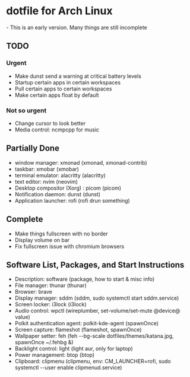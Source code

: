 <h1>dotfile for Arch Linux</h1>
- This is an early version. Many things are still incomplete

<h2>TODO</h2>
<h3>Urgent</h3>
<ul>
    <li>Make dunst send a warning at critical battery levels</li>
    <li>Startup certain apps in certain workspaces</li>
    <li>Pull certain apps to certain workspaces</li>
    <li>Make certain apps float by default</li>
</ul>

<h3>Not so urgent</h3>
<ul>
    <li>Change cursor to look better</li>
    <li>Media control: ncmpcpp for music</li>
</ul>

<h2>Partially Done</h2>
<ul>
    <li>window manager: xmonad (xmonad, xmonad-contrib)</li>
    <li>taskbar: xmobar (xmobar)</li>
    <li>terminal emulator: alacritty (alacritty)</li>
    <li>text editor: nvim (neovim)</li>
    <li>Desktop compositor (Xorg) : picom (picom)</li>
    <li>Notification daemon: dunst (dunst)</li>
    <li>Application launcher: rofi (rofi drun something)</li>
</ul>

<h2>Complete</h2>
<ul>
    <li>Make things fullscreen with no border</li>
    <li>Display volume on bar</li>
    <li>Fix fullscreen issue with chromium browsers</li>
</ul>

<h2>Software List, Packages, and Start Instructions</h2>
<ul>
    <li>Description: software (package, how to start & misc info)</li>
    <li>File manager: thunar (thunar)</li>
    <li>Browser: brave</li>
    <li>Display manager: sddm (sddm, sudo systemctl start sddm.service)</li>
    <li>Screen locker: i3lock (i3lock)</li>
    <li>Audio control: wpctl (wireplumber, set-volume/set-mute @device@ value)</li>
    <li>Polkit authentication agent: polkit-kde-agent (spawnOnce)</li>
    <li>Screen capture: flameshot (flameshot, spawnOnce)</li>
    <li>Wallpaper setter: feh (feh --bg-scale dotfiles/themes/katana.jpg, spawnOnce ~/.fehbg &)</li>
    <li>Backlight control: light (light aur, only for laptop)</li>
    <li>Power management: btop (btop)</li>
    <li>Clipboard: clipmenu (clipmenu, env: CM_LAUNCHER=rofi, sudo systemctl --user enable clipmenud.service)</li>
</ul>
